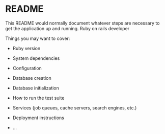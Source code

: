 # README

This README would normally document whatever steps are necessary to get the
application up and running.
Ruby on rails developer

Things you may want to cover:

* Ruby version

* System dependencies

* Configuration

* Database creation

* Database initialization

* How to run the test suite

* Services (job queues, cache servers, search engines, etc.)

* Deployment instructions

* ...
